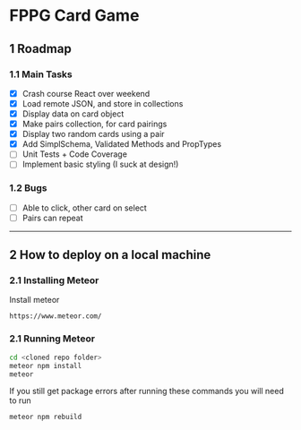 # FPPG Card Game
## 1 Roadmap

### 1.1 Main Tasks
- [x] Crash course React over weekend
- [x] Load remote JSON, and store in collections
- [x] Display data on card object
- [x] Make pairs collection, for card pairings
- [x] Display two random cards using a pair
- [x] Add SimplSchema, Validated Methods and PropTypes
- [ ] Unit Tests + Code Coverage
- [ ] Implement basic styling (I suck at design!)

### 1.2 Bugs
- [ ] Able to click, other card on select
- [ ] Pairs can repeat
---
## 2 How to deploy on a local machine

### 2.1 Installing Meteor
Install meteor
```
https://www.meteor.com/
```

### 2.1 Running Meteor
```BASH
cd <cloned repo folder>
meteor npm install
meteor
```
If you still get package errors after running these commands you will need to run
```BASH
meteor npm rebuild
```